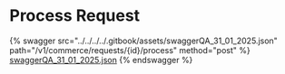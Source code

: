 # Process Request

{% swagger src="../../../../.gitbook/assets/swaggerQA_31_01_2025.json" path="/v1/commerce/requests/{id}/process" method="post" %}
[swaggerQA_31_01_2025.json](../../../../.gitbook/assets/swaggerQA_31_01_2025.json)
{% endswagger %}

